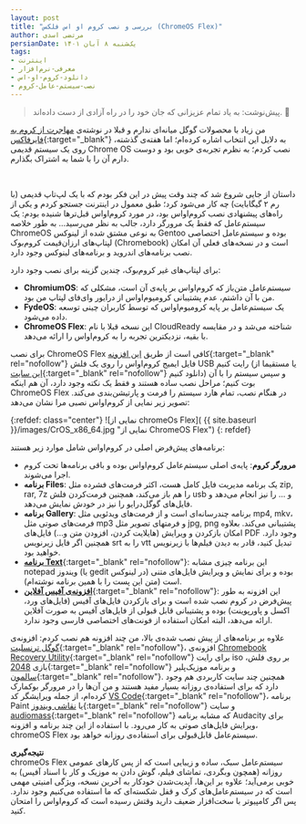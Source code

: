 ```yaml
---
layout: post
title: "بررسی و نصب کروم او اس فلکس (ChromeOS Flex)"
author: مرتضی اسدی
persianDate: یک‌شنبه ۸ آبان ۱۴۰۱
tags:
- اینترنت
- معرفی-نرم‌افزار
- دانلود-کروم-او-اس
- نصب-سیستم-عامل-کروم
---
```


> پیش‌نوشت: به یاد تمام عزیزانی که جان خود را در راه آزادی از دست داده‌اند. 🖤

من زیاد با محصولات گوگل میانه‌ای ندارم و قبلا در نوشته‌ی [مهاجرت از کروم به فایرفاکس](https://asadiweb.ir/%D9%85%D9%87%D8%A7%D8%AC%D8%B1%D8%AA-%DA%A9%D8%B1%D9%88%D9%85-%D9%81%D8%A7%DB%8C%D8%B1%D9%81%D8%A7%DA%A9%D8%B3/){:target="_blank"} به دلایل این انتخاب اشاره کرده‌ام؛ اما هفته‌ی گذشته، روی یک سیستم قدیمی Chrome OS نصب کردم؛ به نظرم تجربه‌ی خوبی بود و دوست دارم آن را با شما به اشتراک بگذارم.

‌

داستان از جایی شروع شد که چند وقت پیش در این فکر بودم که با یک لپ‌تاپ قدیمی (با رم ۲ گیگابایت) چه کار می‌شود کرد؛ طبق معمول در اینترنت جستجو کردم و یکی از راه‌های پیشنهادی نصب کروم‌اواس بود، در مورد کروم‌اواس قبل‌ترها شنیده بودم: یک سیستم‌عامل که فقط یک مرورگر دارد، جالب به نظر می‌رسید… به طور خلاصه ChromeOS به نوعی مشتق شده از لینوکس Gentoo بوده و سیستم‌عامل اختصاصی لپتاپ‌های ارزان‌قیمت کروم‌بوک (Chromebook) است و در نسخه‌های فعلی آن امکان نصب برنامه‌های اندروید و برنامه‌های لینوکس وجود دارد. 

برای لپتاپ‌های غیر کروم‌بوک، چندین گزینه برای نصب وجود دارد: 
- **ChromiumOS**: سیستم‌عامل متن‌باز که کروم‌اواس بر پایه‌ی آن است، مشکلی که من با آن داشتم، عدم پشتیبانی کرومیوم‌اواس از درایور وای‌فای لپتاپ من بود.
- **FydeOS**: یک سیستم‌عامل بر پایه کرومیوم‌اواس که توسط کاربران چینی توسعه داده می‌شود.
- **ChromeOS Flex**: این نسخه قبلا با نام CloudReady شناخته می‌شد و در مقایسه با بقیه، نزدیکترین تجربه را به کروم‌اواس را ارائه می‌دهد.

برای نصب ChromeOS Flex کافی است از طریق [این افزونه](https://chrome.google.com/webstore/detail/chromebook-recovery-utili/pocpnlppkickgojjlmhdmidojbmbodfm){:target="_blank" rel="nofollow"} فایل ایمیج کروم‌اواس را روی یک فلش USB رایت کنیم (یا مستقیما از [این سایت](https://tech-latest.com/download-install-chrome-os-flex-on-pc-or-mac/#Method_2_Direct_ISO_BIN_File_Download){:target="_blank" rel="nofollow"} دانلود کنیم) و سپس سیستم را با آن بوت کنیم؛ مراحل نصب ساده هستند و فقط یک نکته وجود دارد، آن هم اینکه ChromeOS Flex در هنگام نصب، تمام هارد سیستم را فرمت و پارتیشن‌بندی می‌کند. تصویر زیر نمایی از کروم‌اواس نصبی مرا نشان می‌دهد:

{:refdef: class="center"}
![نمایی از chromeOs Flex]( {{ site.baseurl }}/images/CrOS_x86_64.jpg "نمایی از ChromeOS Flex")
{: refdef}

برنامه‌های پیش‌فرض اصلی در کروم‌او‌اس شامل موارد زیر هستند: 
- **مرورگر کروم**: پایه‌ی اصلی سیستم‌عامل کروم‌اواس بوده و باقی برنامه‌ها تحت کروم اجرا می‌شوند.
- **برنامه Files**: یک برنامه مدیریت فایل کامل هست، اکثر فرمت‌های فشرده مثل zip, rar, 7z را هم باز می‌کند، همچنین فرمت‌کردن فلش usb و ... را نیز انجام می‌دهد و فایل‌های گوگل‌درایو را نیز در خودش نمایش می‌دهد.
- **برنامه Gallery**: برنامه چندرسانه‌ای است و از فرمت‌های ویدئویی مثل mp4, mkv، فرمت‌های صوتی مثل mp3 و فرمتهای تصویر مثل jpg, png پشتیبانی می‌کند. بعلاوه امکان بازکردن و ویرایش (هایلایت کردن، افزودن متن و…) فایل‌های PDF وجود دارد. همچنین اگر فایل زیرنویس srt را به vtt تبدیل کنید، قادر به دیدن فیلم‌ها با زیرنویس خواهید بود.
- [**برنامه Text**](https://chrome.google.com/webstore/detail/text/mmfbcljfglbokpmkimbfghdkjmjhdgbg){:target="_blank" rel="nofollow"}: این برنامه چیزی مشابه notepad ویندوز (یا gedit در لینوکس) بوده و برای نمایش و ویرایش فایل‌های متنی است (متن این پست را با همین برنامه نوشته‌ام).
-   [**افزونه‌ی آفیس آفلاین**](https://chrome.google.com/webstore/detail/office-editing-for-docs-s/gbkeegbaiigmenfmjfclcdgdpimamgkj){:target="_blank" rel="nofollow"}: این افزونه به طور پیش‌فرض در کروم نصب شده است و برای بازکردن فایل‌های آفیس (فایل‌های ورد، اکسل و پاورپوینت) بوده و پشتیبانی قابل قبولی از فایل‌های آفیس به صورت آفلاین ارائه می‌دهد، البته امکان استفاده از فونت‌های اختصاصی فارسی وجود ندارد.

علاوه بر برنامه‌های از پیش نصب شده‌ی بالا، من چند افزونه هم نصب کردم:
افزونه‌ی [گوگل ترنسلیت](https://chrome.google.com/webstore/detail/google-translate/aapbdbdomjkkjkaonfhkkikfgjllcleb){:target="_blank" rel="nofollow"}، افزونه‌ی  [Chromebook Recovery Utility](chrome.google.com/webstore/detail/chromebook-recovery-utili/pocpnlppkickgojjlmhdmidojbmbodfm){:target="_blank" rel="nofollow"} برای رایت iso بر روی فلش، بازی [2048](https://chrome.google.com/webstore/detail/2048/clgddkicplcbgjfobecebadodeggpghp){:target="_blank" rel="nofollow"} و برنامه موزیک‌پلیر [سالمون](chrome.google.com/webstore/detail/salmon-player-beta/eidcnkihddokbdjfdkcocgigmggfpeio){:target="_blank" rel="nofollow"}. 
همچنین چند سایت کاربردی هم وجود دارد که برای استفاده‌ی روزانه بسیار مفید هستند و من آن‌ها را در مرورگر بوکمارک کرده‌ام، از جمله ویرایشگر کد [VS Code](https://vscode.dev/){:target="_blank" rel="nofollow"}، برنامه Paint یا [نقاشی ویندوز](https://jspaint.app/){:target="_blank" rel="nofollow"} و سایت [audiomass](https://audiomass.co/){:target="_blank" rel="nofollow"} که مشابه برنامه Audacity برای ویرایش فایل‌های صوتی به کار می‌رود. با استفاده از این چند برنامه و افزونه، chromeOS Flex سیستم‌عامل قابل‌قبولی برای استفاده‌ی روزانه خواهد بود.


**نتیجه‌گیری**\
chromeOs Flex سیستم‌عامل سبک، ساده و زیبایی است که از پس کارهای عمومی روزانه (همچون وبگردی، تماشای فیلم، گوش دادن به موزیک و کار با اسناد آفیس) به خوبی برمی‌آید؛ علاوه بر این‌ها، آپدیت‌شدن خودکار به آخرین نسخه، ویژگی امنیتی مهمی است که در سیستم‌عامل‌های کرک و قفل شکسته‌ای که ما استفاده می‌کنیم وجود ندارد. پس اگر کامپیوتر با سخت‌افزار ضعیف دارید وقتش رسیده است که کروم‌او‌اس را امتحان کنید.
